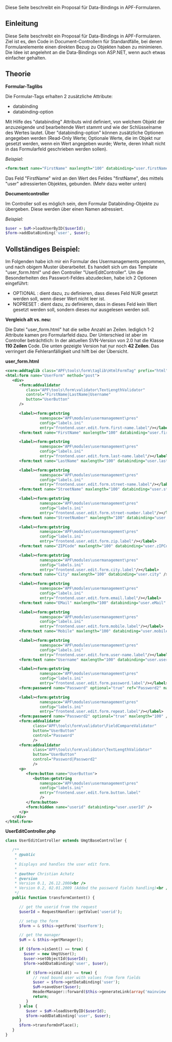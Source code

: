 Diese Seite beschreibt ein Proposal für Data-Bindings in APF-Formularen.

## Einleitung

Diese Seite beschreibt ein Proposal für Data-Bindings in APF-Formularen.
Ziel ist es, den Code in Document-Controllern für Standardfälle, bei
denen Formularelemente einen direkten Bezug zu Objekten haben zu
minimieren. Die Idee ist angelehnt an die Data-Bindings von ASP.NET,
wenn auch etwas einfacher gehalten.

## Theorie

**Formular-Taglibs**

Die Formular-Tags erhalten 2 zusätzliche Attribute:

-   databinding
-   databinding-option

Mit Hilfe des "databinding" Attributs wird definiert, von welchem Objekt
der anzuzeigende und bearbeitende Wert stammt und wie der Schlüsselname
des Wertes lautet. Über "databinding-option" können zusätzliche Optionen
angegeben werden (Read-Only Werte; Optionale Werte, die im Objekt nur
gesetzt werden, wenn ein Wert angegeben wurde; Werte, deren Inhalt nicht
in das Formularfeld geschrieben werden sollen).

*Beispiel:*

``` xml
<form:text name="FirstName" maxlength="100" databinding="user.firstName" />
```

Das Feld "FirstName" wird an den Wert des Feldes "firstName", des
mittels "user" adressierten Objektes, gebunden. (Mehr dazu weiter unten)

**Documentcontroller**

Im Controller soll es möglich sein, dem Formular Databinding-Objekte zu
übergeben. Diese werden über einen Namen adressiert.

*Beispiel:*

``` php
$user = $uM->loadUserByID($userId);
$form->addDataBinding('user', $user);
```

## Vollständiges Beispiel:

Im Folgenden habe ich mir ein Formular des Usermanagements genommen, und
nach obigem Muster überarbeitet. Es handelt sich um das Template
"user_form.html" und den Controller "UserEditController". Um die
Besonderheiten des Passwort-Feldes abzudecken, habe ich 2 Optionen
eingeführt:

-   OPTIONAL : dient dazu, zu definieren, dass dieses Feld NUR gesetzt
    werden soll, wenn dieser Wert nicht leer ist.
-   NOPRESET : dient dazu, zu definieren, dass in dieses Feld kein Wert
    gesetzt werden soll, sondern dieses nur ausgelesen werden soll.

**Vergleich alt vs. neu:**

Die Datei "user_form.html" hat die selbe Anzahl an Zeilen. lediglich
1-2 Attribute kamen pro Formularfeld dazu. Der Unterschied ist aber im
Controller beträchtlich: In der aktuellen SVN-Version von 2.0 hat die
Klasse **110 Zeilen** Code. Die unten gezeigte Version hat nur noch **42
Zeilen**. Das verringert die Fehleranfälligkeit und hilft bei der
Übersicht.

**user_form.html**

``` xml
<core:addtaglib class="APF\tools\form\taglib\HtmlFormTag" prefix="html" name="form" />
<html:form name="UserForm" method="post">
   <div>
      <form:addvalidator
         class="APF\tools\form\validator\TextLengthValidator"
         control="FirstName|LastName|Username"
         button="UserButton"
      />

      <label><form:getstring
               namespace="APF\modules\usermanagement\pres"
               config="labels.ini"
               entry="frontend.user.edit.form.first-name.label"/></label>
      <form:text name="FirstName" maxlength="100" databinding="user.firstName" />

      <label><form:getstring
               namespace="APF\modules\usermanagement\pres"
               config="labels.ini"
               entry="frontend.user.edit.form.last-name.label"/></label>
      <form:text name="LastName" maxlength="100" databinding="user.lastName" />

      <label><form:getstring
               namespace="APF\modules\usermanagement\pres"
               config="labels.ini"
               entry="frontend.user.edit.form.street-name.label"/></label>
      <form:text name="StreetName" maxlength="100" databinding="user.streetName" />

      <label><form:getstring
               namespace="APF\modules\usermanagement\pres"
               config="labels.ini"
               entry="frontend.user.edit.form.street-number.label"/></label>
      <form:text name="StreetNumber" maxlength="100" databinding="user.streetNumber" />

      <label><form:getstring
               namespace="APF\modules\usermanagement\pres"
               config="labels.ini"
               entry="frontend.user.edit.form.zip.label"/></label>
      <form:text name="ZIPCode" maxlength="100" databinding="user.zIPCode" />

      <label><form:getstring
               namespace="APF\modules\usermanagement\pres"
               config="labels.ini"
               entry="frontend.user.edit.form.city.label"/></label>
      <form:text name="City" maxlength="100" databinding="user.city" />

      <label><form:getstring
               namespace="APF\modules\usermanagement\pres"
               config="labels.ini"
               entry="frontend.user.edit.form.email.label"/></label>
      <form:text name="EMail" maxlength="100" databinding="user.eMail" />

      <label><form:getstring
               namespace="APF\modules\usermanagement\pres"
               config="labels.ini"
               entry="frontend.user.edit.form.mobile.label"/></label>
      <form:text name="Mobile" maxlength="100" databinding="user.mobile" />

      <label><form:getstring
               namespace="APF\modules\usermanagement\pres"
               config="labels.ini"
               entry="frontend.user.edit.form.user-name.label"/></label>
      <form:text name="Username" maxlength="100" databinding="user.userName" />

      <label><form:getstring
               namespace="APF\modules\usermanagement\pres"
               config="labels.ini"
               entry="frontend.user.edit.form.password.label"/></label>
      <form:password name="Password" optional="true" ref="Password2" maxlength="100" databinding="user.password" databinding-option="OPTIONAL|NOPRESET"/>

      <label><form:getstring
               namespace="APF\modules\usermanagement\pres"
               config="labels.ini"
               entry="frontend.user.edit.form.repeat.label"/></label>
      <form:password name="Password2" optional="true" maxlength="100" />
      <form:addvalidator
            class="APF\tools\form\validator\FieldCompareValidator"
            button="UserButton"
            control="Password"
            />
      <form:addvalidator
            class="APF\tools\form\validator\TextLengthValidator"
            button="UserButton"
            control="Password|Password2"
            />
      <p>
         <form:button name="UserButton">
            <button:getstring
               namespace="APF\modules\usermanagement\pres"
               config="labels.ini"
               entry="frontend.user.edit.form.button.label"
               />
         </form:button>
         <form:hidden name="userid" databinding="user.userId" />
      </p>
   </div>
</html:form>
```

**UserEditController.php**

``` php
class UserEditController extends UmgtBaseController {

   /**
    * @public
    *
    * Displays and handles the user edit form.
    *
    * @author Christian Achatz
    * @version
    * Version 0.1, 26.12.2008<br />
    * Version 0.2, 02.01.2009 (Added the password fields handling)<br />
    */
   public function transformContent() {

      // get the userid from the request
      $userId = RequestHandler::getValue('userid');

      // setup the form
      $form = & $this->getForm('UserForm');

      // get the manager
      $uM = & $this->getManager();

      if ($form->isSent() == true) {
        $user = new UmgtUser();
        $user->setObjectId($userId);
        $form->addDataBinding('user', $user);

         if ($form->isValid() == true) {
            // read bound user with values from form fields
            $user = $form->getDataBinding('user');
            $uM->saveUser($user);
            HeaderManager::forward($this->generateLink(array('mainview' => 'user', 'userview' => '', 'userid' => '')));
            return;
         }
      } else {
         $user = $uM->loadUserByID($userId);
         $form->addDataBinding('user', $user);
      }
      $form->transformOnPlace();
   }
}
```